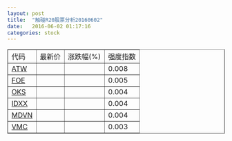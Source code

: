```yaml
---
layout: post
title:  "触碰R20股票分析20160602"
date:   2016-06-02 01:17:16
categories: stock
---
```

<script type="text/javascript">
var stockList = []
stockList.push('gb_atw');
stockList.push('gb_foe');
stockList.push('gb_oks');
stockList.push('gb_idxx');
stockList.push('gb_mdvn');
stockList.push('gb_vmc');
</script>

<table border="1">
 <tr>
 <td>代码</td>
  <td>最新价</td>
  <td>涨跌幅(%)</td>
 <td>强度指数</td>
</tr>
  <tr id="atw"><td><a href="http://stock.finance.sina.com.cn/usstock/quotes/ATW.html" target="_blank">ATW</a></td><td></td><td></td><td>0.008</td></tr>
  <tr id="foe"><td><a href="http://stock.finance.sina.com.cn/usstock/quotes/FOE.html" target="_blank">FOE</a></td><td></td><td></td><td>0.005</td></tr>
  <tr id="oks"><td><a href="http://stock.finance.sina.com.cn/usstock/quotes/OKS.html" target="_blank">OKS</a></td><td></td><td></td><td>0.004</td></tr>
  <tr id="idxx"><td><a href="http://stock.finance.sina.com.cn/usstock/quotes/IDXX.html" target="_blank">IDXX</a></td><td></td><td></td><td>0.004</td></tr>
  <tr id="mdvn"><td><a href="http://stock.finance.sina.com.cn/usstock/quotes/MDVN.html" target="_blank">MDVN</a></td><td></td><td></td><td>0.004</td></tr>
  <tr id="vmc"><td><a href="http://stock.finance.sina.com.cn/usstock/quotes/VMC.html" target="_blank">VMC</a></td><td></td><td></td><td>0.003</td></tr>
</table>
